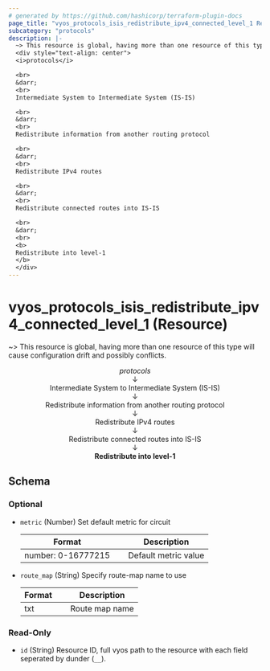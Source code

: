 ```yaml
---
# generated by https://github.com/hashicorp/terraform-plugin-docs
page_title: "vyos_protocols_isis_redistribute_ipv4_connected_level_1 Resource - vyos"
subcategory: "protocols"
description: |-
  ~> This resource is global, having more than one resource of this type will cause configuration drift and possibly conflicts.
  <div style="text-align: center">
  <i>protocols</i>

  <br>
  &darr;
  <br>
  Intermediate System to Intermediate System (IS-IS)

  <br>
  &darr;
  <br>
  Redistribute information from another routing protocol

  <br>
  &darr;
  <br>
  Redistribute IPv4 routes

  <br>
  &darr;
  <br>
  Redistribute connected routes into IS-IS

  <br>
  &darr;
  <br>
  <b>
  Redistribute into level-1
  </b>
  </div>
---
```


# vyos_protocols_isis_redistribute_ipv4_connected_level_1 (Resource)

~> This resource is global, having more than one resource of this type will cause configuration drift and possibly conflicts.

<div style="text-align: center">
<i>protocols</i>

<br>
&darr;
<br>
Intermediate System to Intermediate System (IS-IS)

<br>
&darr;
<br>
Redistribute information from another routing protocol

<br>
&darr;
<br>
Redistribute IPv4 routes

<br>
&darr;
<br>
Redistribute connected routes into IS-IS

<br>
&darr;
<br>
<b>
Redistribute into level-1
</b>
</div>



<!-- schema generated by tfplugindocs -->
## Schema

### Optional

- `metric` (Number) Set default metric for circuit

    |  Format &emsp; | Description  |
    |----------|---------------|
    |  number: 0-16777215  &emsp; |  Default metric value  |
- `route_map` (String) Specify route-map name to use

    |  Format &emsp; | Description  |
    |----------|---------------|
    |  txt  &emsp; |  Route map name  |

### Read-Only

- `id` (String) Resource ID, full vyos path to the resource with each field seperated by dunder (`__`).
